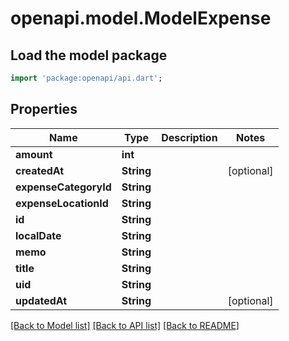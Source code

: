# openapi.model.ModelExpense

## Load the model package
```dart
import 'package:openapi/api.dart';
```

## Properties
Name | Type | Description | Notes
------------ | ------------- | ------------- | -------------
**amount** | **int** |  | 
**createdAt** | **String** |  | [optional] 
**expenseCategoryId** | **String** |  | 
**expenseLocationId** | **String** |  | 
**id** | **String** |  | 
**localDate** | **String** |  | 
**memo** | **String** |  | 
**title** | **String** |  | 
**uid** | **String** |  | 
**updatedAt** | **String** |  | [optional] 

[[Back to Model list]](../README.md#documentation-for-models) [[Back to API list]](../README.md#documentation-for-api-endpoints) [[Back to README]](../README.md)


